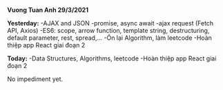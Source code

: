 **Vuong Tuan Anh 29/3/2021**

**Yesterday:**
-AJAX and JSON
-promise, async await
-ajax request (Fetch API, Axios)
-ES6: scope, arrow function, template string, destructuring, default parameter, rest, spread,...
-Ôn lại Algorithm, làm leetcode
-Hoàn thiệp app React giai đoạn 2

**Today:**
-Data Structures, Algorithms, leetcode
-Hoàn thiệp app React giai đoạn 2

No impediment yet.
